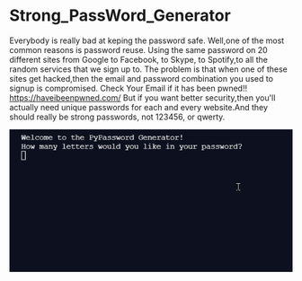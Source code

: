 # Strong_PassWord_Generator
Everybody is really bad at keping the password safe.
Well,one of the most common reasons is password reuse. Using the same password on 20 different sites from Google to Facebook, to Skype, to Spotify,to all the 
random services that we sign up to.
The problem is that when one of these sites get hacked,then the email and password combination you used to signup is compromised.
Check Your Email if it has been pwned!!
https://haveibeenpwned.com/
But if you want better security,then you'll actually need unique passwords for each and every website.And they should really be strong passwords, not 123456, or qwerty.

![](animation.gif)
